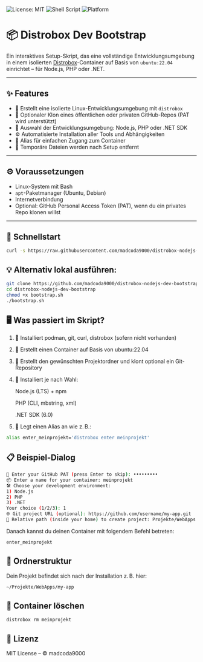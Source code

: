 ![License: MIT](https://img.shields.io/badge/License-MIT-blue.svg)
![Shell Script](https://img.shields.io/badge/script-bash-blue)
![Platform](https://img.shields.io/badge/platform-linux-green)

# 📦 Distrobox Dev Bootstrap

Ein interaktives Setup-Skript, das eine vollständige Entwicklungsumgebung in einem isolierten [Distrobox](https://github.com/89luca89/distrobox)-Container auf Basis von `ubuntu:22.04` einrichtet – für Node.js, PHP oder .NET.

---

## ✨ Features

- 🐧 Erstellt eine isolierte Linux-Entwicklungsumgebung mit `distrobox`
- 🔐 Optionaler Klon eines öffentlichen oder privaten GitHub-Repos (PAT wird unterstützt)
- 🔧 Auswahl der Entwicklungsumgebung: Node.js, PHP oder .NET SDK
- ⚙️ Automatisierte Installation aller Tools und Abhängigkeiten
- 🚀 Alias für einfachen Zugang zum Container
- 🧼 Temporäre Dateien werden nach Setup entfernt

---

## ⚙️ Voraussetzungen

- Linux-System mit Bash
- `apt`-Paketmanager (Ubuntu, Debian)
- Internetverbindung
- Optional: GitHub Personal Access Token (PAT), wenn du ein privates Repo klonen willst

---

## 🚀 Schnellstart

```bash
curl -s https://raw.githubusercontent.com/madcoda9000/distrobox-nodejs-dev-bootstrap/main/bootstrap.sh | bash
```

## 💡 Alternativ lokal ausführen:

```bash
git clone https://github.com/madcoda9000/distrobox-nodejs-dev-bootstrap.git
cd distrobox-nodejs-dev-bootstrap
chmod +x bootstrap.sh
./bootstrap.sh
```

## 🖥️ Was passiert im Skript?

1. 🔧 Installiert podman, git, curl, distrobox (sofern nicht vorhanden)

2. 🐳 Erstellt einen Container auf Basis von ubuntu:22.04

3. 📂 Erstellt den gewünschten Projektordner und klont optional ein Git-Repository

4. 🧰 Installiert je nach Wahl:

    Node.js (LTS) + npm

    PHP (CLI, mbstring, xml)

    .NET SDK (6.0)

5. 🔗 Legt einen Alias an wie z. B.:

```bash
alias enter_meinprojekt='distrobox enter meinprojekt'
```

## 📋 Beispiel-Dialog

```bash
🔐 Enter your GitHub PAT (press Enter to skip): •••••••••
📦 Enter a name for your container: meinprojekt
🛠️ Choose your development environment:
1) Node.js
2) PHP
3) .NET
Your choice (1/2/3): 1
🌐 Git project URL (optional): https://github.com/username/my-app.git
📁 Relative path (inside your home) to create project: Projekte/WebApps
```
Danach kannst du deinen Container mit folgendem Befehl betreten:

```bash
enter_meinprojekt
```

## 📁 Ordnerstruktur
Dein Projekt befindet sich nach der Installation z. B. hier:
```bash
~/Projekte/WebApps/my-app
```

## 🧯 Container löschen

```bash
distrobox rm meinprojekt
```

## 📜 Lizenz
MIT License – © madcoda9000
